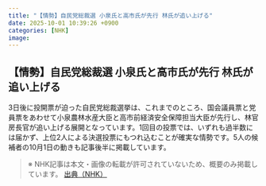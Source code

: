 ```yaml
---
title: "【情勢】自民党総裁選 小泉氏と高市氏が先行 林氏が追い上げる"
date: 2025-10-01 10:39:26 +0900
categories: [NHK]
image: 
---
```

## 【情勢】自民党総裁選 小泉氏と高市氏が先行 林氏が追い上げる

3日後に投開票が迫った自民党総裁選挙は、これまでのところ、国会議員票と党員票をあわせて小泉農林水産大臣と高市前経済安全保障担当大臣が先行し、林官房長官が追い上げる展開となっています。1回目の投票では、いずれも過半数には届かず、上位2人による決選投票にもつれ込むことが確実な情勢です。5人の候補者の10月1日の動きも記事後半に掲載しています。

> ※ NHK記事は本文・画像の転載が許可されていないため、概要のみ掲載しています。
[出典（NHK）](http://www3.nhk.or.jp/news/html/20251001/k10014937821000.html)
